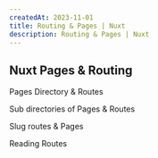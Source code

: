 ```yaml
---
createdAt: 2023-11-01
title: Routing & Pages | Nuxt
description: Routing & Pages | Nuxt
---
```


## Nuxt Pages & Routing


Pages Directory & Routes

Sub directories of Pages & Routes

Slug routes & Pages

Reading Routes
